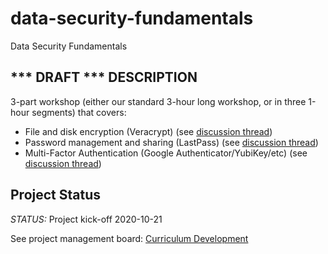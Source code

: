 # data-security-fundamentals
Data Security Fundamentals

## *** DRAFT *** DESCRIPTION

3-part workshop (either our standard 3-hour long workshop, or in three 1-hour segments) that covers:
- File and disk encryption (Veracrypt) (see [discussion thread](https://github.com/dlab-berkeley/data-security-fundamentals/issues/9))
- Password management and sharing (LastPass) (see [discussion thread](https://github.com/dlab-berkeley/data-security-fundamentals/issues/10))
- Multi-Factor Authentication (Google Authenticator/YubiKey/etc) (see [discussion thread](https://github.com/dlab-berkeley/data-security-fundamentals/issues/11))

## Project Status

*STATUS:* Project kick-off 2020-10-21

See project management board: [Curriculum Development](https://github.com/dlab-berkeley/data-security-fundamentals/projects/1)

